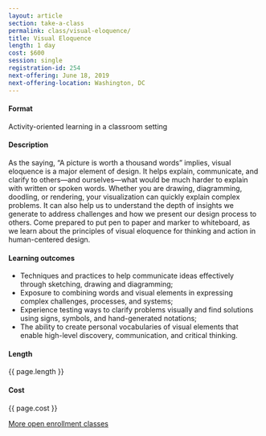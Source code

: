 ```yaml
---
layout: article
section: take-a-class
permalink: class/visual-eloquence/
title: Visual Eloquence
length: 1 day
cost: $600
session: single
registration-id: 254
next-offering: June 18, 2019
next-offering-location: Washington, DC
---
```


#### Format

Activity-oriented learning in a classroom setting

#### Description

As the saying, “A picture is worth a thousand words” implies, visual eloquence is a major element of design. It helps explain, communicate, and clarify to others—and ourselves—what would be much harder to explain with written or spoken words. Whether you are drawing, diagramming, doodling, or rendering, your visualization can quickly explain complex problems. It can also help us to understand the depth of insights we generate to address challenges and how we present our design process to others. Come prepared to put pen to paper and marker to whiteboard, as we learn about the principles of visual eloquence for thinking and action in human-centered design.

#### Learning outcomes

* Techniques and practices to help communicate ideas effectively through sketching, drawing and diagramming;
* Exposure to combining words and visual elements in expressing complex challenges, processes, and systems;
* Experience testing ways to clarify problems visually and find solutions using signs, symbols, and hand-generated notations;
* The ability to create personal vocabularies of visual elements that enable high-level discovery, communication, and critical thinking.

#### Length

{{ page.length }}

#### Cost

{{ page.cost }}

[More open enrollment classes](../../take-a-class/open-enrollment-classes/)
